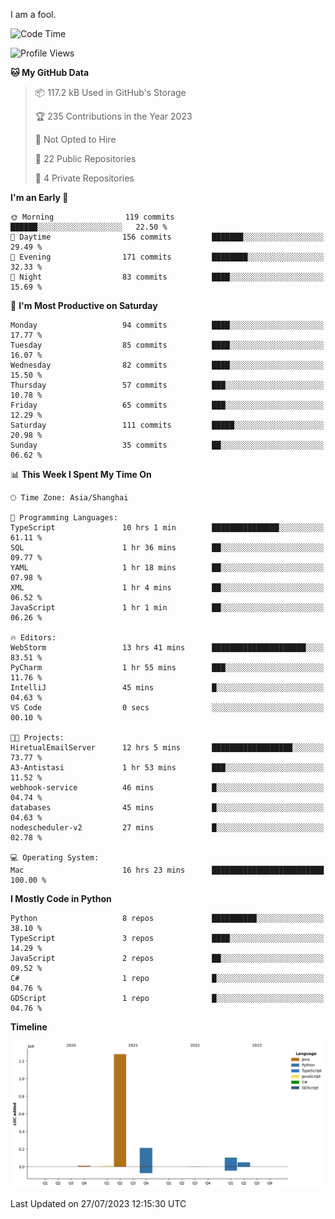 I am a fool.

<!--START_SECTION:waka-->
![Code Time](http://img.shields.io/badge/Code%20Time-571%20hrs%2023%20mins-blue)

![Profile Views](http://img.shields.io/badge/Profile%20Views-1-blue)

**🐱 My GitHub Data** 

> 📦 117.2 kB Used in GitHub's Storage 
 > 
> 🏆 235 Contributions in the Year 2023
 > 
> 🚫 Not Opted to Hire
 > 
> 📜 22 Public Repositories 
 > 
> 🔑 4 Private Repositories 
 > 
**I'm an Early 🐤** 

```text
🌞 Morning                119 commits         ██████░░░░░░░░░░░░░░░░░░░   22.50 % 
🌆 Daytime                156 commits         ███████░░░░░░░░░░░░░░░░░░   29.49 % 
🌃 Evening                171 commits         ████████░░░░░░░░░░░░░░░░░   32.33 % 
🌙 Night                  83 commits          ████░░░░░░░░░░░░░░░░░░░░░   15.69 % 
```
📅 **I'm Most Productive on Saturday** 

```text
Monday                   94 commits          ████░░░░░░░░░░░░░░░░░░░░░   17.77 % 
Tuesday                  85 commits          ████░░░░░░░░░░░░░░░░░░░░░   16.07 % 
Wednesday                82 commits          ████░░░░░░░░░░░░░░░░░░░░░   15.50 % 
Thursday                 57 commits          ███░░░░░░░░░░░░░░░░░░░░░░   10.78 % 
Friday                   65 commits          ███░░░░░░░░░░░░░░░░░░░░░░   12.29 % 
Saturday                 111 commits         █████░░░░░░░░░░░░░░░░░░░░   20.98 % 
Sunday                   35 commits          ██░░░░░░░░░░░░░░░░░░░░░░░   06.62 % 
```


📊 **This Week I Spent My Time On** 

```text
🕑︎ Time Zone: Asia/Shanghai

💬 Programming Languages: 
TypeScript               10 hrs 1 min        ███████████████░░░░░░░░░░   61.11 % 
SQL                      1 hr 36 mins        ██░░░░░░░░░░░░░░░░░░░░░░░   09.77 % 
YAML                     1 hr 18 mins        ██░░░░░░░░░░░░░░░░░░░░░░░   07.98 % 
XML                      1 hr 4 mins         ██░░░░░░░░░░░░░░░░░░░░░░░   06.52 % 
JavaScript               1 hr 1 min          ██░░░░░░░░░░░░░░░░░░░░░░░   06.26 % 

🔥 Editors: 
WebStorm                 13 hrs 41 mins      █████████████████████░░░░   83.51 % 
PyCharm                  1 hr 55 mins        ███░░░░░░░░░░░░░░░░░░░░░░   11.76 % 
IntelliJ                 45 mins             █░░░░░░░░░░░░░░░░░░░░░░░░   04.63 % 
VS Code                  0 secs              ░░░░░░░░░░░░░░░░░░░░░░░░░   00.10 % 

🐱‍💻 Projects: 
HiretualEmailServer      12 hrs 5 mins       ██████████████████░░░░░░░   73.77 % 
A3-Antistasi             1 hr 53 mins        ███░░░░░░░░░░░░░░░░░░░░░░   11.52 % 
webhook-service          46 mins             █░░░░░░░░░░░░░░░░░░░░░░░░   04.74 % 
databases                45 mins             █░░░░░░░░░░░░░░░░░░░░░░░░   04.63 % 
nodescheduler-v2         27 mins             █░░░░░░░░░░░░░░░░░░░░░░░░   02.78 % 

💻 Operating System: 
Mac                      16 hrs 23 mins      █████████████████████████   100.00 % 
```

**I Mostly Code in Python** 

```text
Python                   8 repos             ██████████░░░░░░░░░░░░░░░   38.10 % 
TypeScript               3 repos             ████░░░░░░░░░░░░░░░░░░░░░   14.29 % 
JavaScript               2 repos             ██░░░░░░░░░░░░░░░░░░░░░░░   09.52 % 
C#                       1 repo              █░░░░░░░░░░░░░░░░░░░░░░░░   04.76 % 
GDScript                 1 repo              █░░░░░░░░░░░░░░░░░░░░░░░░   04.76 % 
```



**Timeline**

![Lines of Code chart](https://raw.githubusercontent.com/VeejaLiu/VeejaLiu/master/assets/bar_graph.png)


 Last Updated on 27/07/2023 12:15:30 UTC
<!--END_SECTION:waka-->
